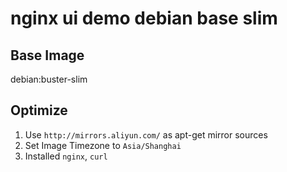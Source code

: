 # nginx ui demo debian base slim

## Base Image

debian:buster-slim

## Optimize
1. Use `http://mirrors.aliyun.com/` as apt-get mirror sources
2. Set Image Timezone to `Asia/Shanghai` 
3. Installed `nginx`, `curl`